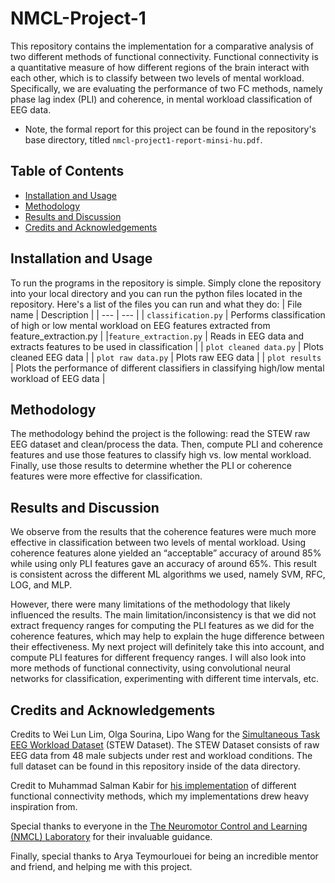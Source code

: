 # NMCL-Project-1

This repository contains the implementation for a comparative analysis of two different methods of functional connectivity. Functional connectivity is a quantitative measure of how different regions of the brain interact with each other, which is to classify between two levels of mental workload. Specifically, we are evaluating the performance of two FC methods, namely phase lag index (PLI) and coherence, in mental workload classification of EEG data. 

* Note, the formal report for this project can be found in the repository's base directory, titled `nmcl-project1-report-minsi-hu.pdf`.

## Table of Contents
- [Installation and Usage](#Installation-and-Usage)
- [Methodology](#Methodology)
- [Results and Discussion](#Results-and-Discussion)
- [Credits and Acknowledgements](#Credits-and-Acknowledgements)

## Installation and Usage
To run the programs in the repository is simple. Simply clone the repository into your local directory and you can run the python files located in the repository. Here's a list of the files you can run and what they do:
| File name | Description |
| --- | --- |
| `classification.py` | Performs classification of high or low mental workload on EEG features extracted from feature_extraction.py |
|`feature_extraction.py` | Reads in EEG data and extracts features to be used in classification |
| `plot cleaned data.py` | Plots cleaned EEG data |
| `plot raw data.py` | Plots raw EEG data |
| `plot results` | Plots the performance of different classifiers in classifying high/low mental workload of EEG data |

## Methodology
The methodology behind the project is the following: read the STEW raw EEG dataset and clean/process the data. Then, compute PLI and coherence features and use those features to classify high vs. low mental workload. Finally, use those results to determine whether the PLI or coherence features were more effective for classification.

## Results and Discussion
We observe from the results that the coherence features were much more effective in classification between two levels of mental workload. Using coherence features alone yielded an “acceptable” accuracy of around 85% while using only PLI features gave an accuracy of around 65%. This result is consistent across the different ML algorithms we used, namely SVM, RFC, LOG, and MLP. 

However, there were many limitations of the methodology that likely influenced the results. The main limitation/inconsistency is that we did not extract frequency ranges for computing the PLI features as we did for the coherence features, which may help to explain the huge difference between their effectiveness. My next project will definitely take this into account, and compute PLI features for different frequency ranges. I will also look into more methods of functional connectivity, using convolutional neural networks for classification, experimenting with different time intervals, etc.

## Credits and Acknowledgements
Credits to Wei Lun Lim, Olga Sourina, Lipo Wang for the [Simultaneous Task EEG Workload Dataset](https://dx.doi.org/10.21227/44r8-ya50) (STEW Dataset). The STEW Dataset consists of raw EEG data from 48 male subjects under rest and workload conditions. The full dataset can be found in this repository inside of the data directory.

Credit to Muhammad Salman Kabir for [his implementation](https://github.com/5a7man/eeg_fConn) of different functional connectivity methods, which my implementations drew heavy inspiration from.

Special thanks to everyone in the [The Neuromotor Control and Learning (NMCL) Laboratory](https://sph.umd.edu/research-impact/laboratories-projects-and-programs/neuromotor-control-and-learning-laboratory) for their invaluable guidance. 

Finally, special thanks to Arya Teymourlouei for being an incredible mentor and friend, and helping me with this project.
